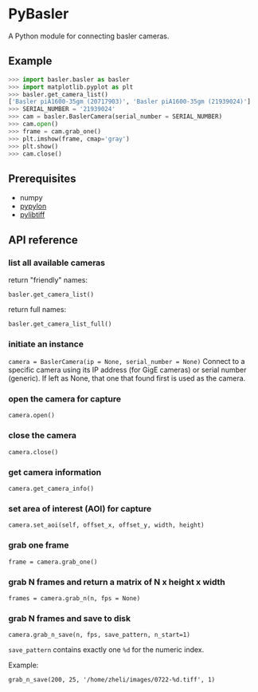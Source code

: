 # PyBasler
A Python module for connecting basler cameras.

## Example

```Python
>>> import basler.basler as basler
>>> import matplotlib.pyplot as plt
>>> basler.get_camera_list()
['Basler piA1600-35gm (20717903)', 'Basler piA1600-35gm (21939024)']
>>> SERIAL_NUMBER = '21939024'
>>> cam = basler.BaslerCamera(serial_number = SERIAL_NUMBER)
>>> cam.open()
>>> frame = cam.grab_one()
>>> plt.imshow(frame, cmap='gray')
>>> plt.show()
>>> cam.close()
```

## Prerequisites

* numpy
* [pypylon](https://github.com/basler/pypylon)
* [pylibtiff](https://github.com/pearu/pylibtiff)

## API reference

### list all available cameras

return "friendly" names:

`basler.get_camera_list()`

return full names:

`basler.get_camera_list_full()`

### initiate an instance

`camera = BaslerCamera(ip = None, serial_number = None)`
Connect to a specific camera using its IP address (for GigE cameras) or serial number (generic). If left as None, that one that found first is used as the camera.

### open the camera for capture

`camera.open()`

### close the camera

`camera.close()`

### get camera information

`camera.get_camera_info()`

### set area of interest (AOI) for capture

`camera.set_aoi(self, offset_x, offset_y, width, height)`

### grab one frame

`frame = camera.grab_one()`

### grab N frames and return a matrix of N x height x width

`frames = camera.grab_n(n, fps = None)`

### grab N frames and save to disk

`camera.grab_n_save(n, fps, save_pattern, n_start=1)`

`save_pattern` contains exactly one `%d` for the numeric index.

Example:

`grab_n_save(200, 25, '/home/zheli/images/0722-%d.tiff', 1)`
